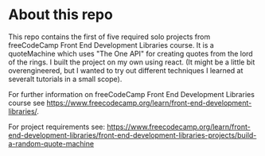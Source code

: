# About this repo

This repo contains the first of five required solo projects from freeCodeCamp Front End Development Libraries course.
It is a quoteMachine which uses "The One API" for creating quotes from the lord of the rings. 
I built the project on my own using react. (It might be a little bit overengineered, but I wanted to try out different techniques I learned at severalt tutorials in a small scope).

For further information on freeCodeCamp Front End Development Libraries course see https://www.freecodecamp.org/learn/front-end-development-libraries/.

For project requirements see: https://www.freecodecamp.org/learn/front-end-development-libraries/front-end-development-libraries-projects/build-a-random-quote-machine
